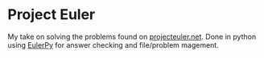# Project Euler

My take on solving the problems found on [projecteuler.net](http://projecteuler.net/ "Project Euler"). Done in python using [EulerPy](https://github.com/iKevinY/EulerPy) for answer checking and file/problem magement.